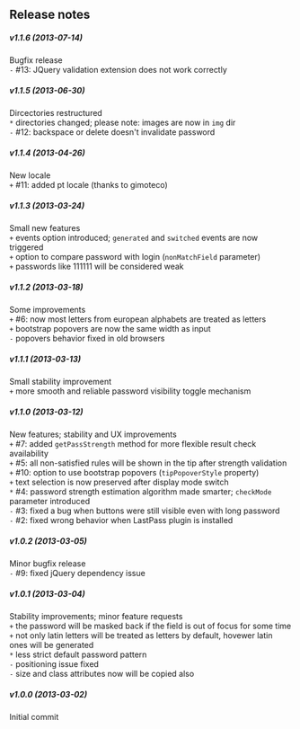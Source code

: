 Release notes
-------------
##### v1.1.6 (2013-07-14)
Bugfix release  
`-` #13: JQuery validation extension does not work correctly  

##### v1.1.5 (2013-06-30)
Dircectories restructured  
`*` directories changed; please note: images are now in `img` dir  
`-` #12: backspace or delete doesn't invalidate password  

##### v1.1.4 (2013-04-26)
New locale  
`+` #11: added pt locale (thanks to gimoteco)  
##### v1.1.3 (2013-03-24)
Small new features  
`+` events option introduced; `generated` and `switched` events are now triggered  
`+` option to compare password with login (`nonMatchField` parameter)  
`+` passwords like 111111 will be considered weak  

##### v1.1.2 (2013-03-18)
Some improvements  
`+` #6: now most letters from european alphabets are treated as letters  
`+` bootstrap popovers are now the same width as input  
`-` popovers behavior fixed in old browsers  

##### v1.1.1 (2013-03-13)
Small stability improvement  
`+` more smooth and reliable password visibility toggle mechanism

##### v1.1.0 (2013-03-12)
New features; stability and UX improvements  
`+` #7: added `getPassStrength` method for more flexible result check availability  
`+` #5: all non-satisfied rules will be shown in the tip after strength validation  
`+` #10: option to use bootstrap popovers (`tipPopoverStyle` property)  
`+` text selection is now preserved after display mode switch  
`*` #4: password strength estimation algorithm made smarter; `checkMode` parameter introduced  
`-` #3: fixed a bug when buttons were still visible even with long password  
`-` #2: fixed wrong behavior when LastPass plugin is installed

##### v1.0.2 (2013-03-05)
Minor bugfix release  
`-` #9: fixed jQuery dependency issue  

##### v1.0.1 (2013-03-04)
Stability improvements; minor feature requests  
`+` the password will be masked back if the field is out of focus for some time  
`+` not only latin letters will be treated as letters by default, hovewer latin ones will be generated  
`*` less strict default password pattern  
`-` positioning issue fixed  
`-` size and class attributes now will be copied also  

##### v1.0.0 (2013-03-02)
Initial commit
